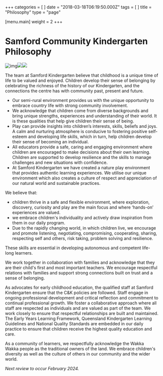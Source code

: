 +++
categories = [ ]
date = "2018-03-18T06:19:50.000Z"
tags = [ ]
title = "Philosophy"
type = "page"

[menu.main]
weight = 2
+++

# Samford Community Kindergarten Philosophy

![img](/uploadshttps://www.samfordkindergarten.com.au/IMG_0840-1-225x300.jpg)![](/uploadshttps://www.samfordkindergarten.com.au/P1040678-300x225.jpg)![](/uploadshttps://www.samfordkindergarten.com.au/P1040650-300x225.jpg)

The team at Samford Kindergarten believe that childhood is a unique time of life to be valued and enjoyed. Children develop their sense of belonging by celebrating the richness of the history of our Kindergarten, and the connections the centre has with community past, present and future.

* Our semi-rural environment provides us with the unique opportunity to embrace country life with strong community involvement.
* We acknowledge that children come from diverse backgrounds and bring unique strengths, experiences and understanding of their world. It is these qualities that help give children their sense of being.
* Play can provide insights into children’s interests, skills, beliefs and joys. A calm and nurturing atmosphere is conducive to fostering positive self-esteem and developing life skills, which in turn, help children develop their sense of becoming an individual.
* All educators provide a safe, caring and engaging environment where children are encouraged to make decisions about their own learning. Children are supported to develop resilience and the skills to manage challenges and new situations with confidence.
* At Samford Kindergarten we have created a nature play environment that provides authentic learning experiences. We utilise our unique environment which also creates a culture of respect and appreciation of our natural world and sustainable practices.

We believe that:

* children thrive in a safe and flexible environment, where exploration, discovery, curiosity and play are the main focus and where ‘hands-on’ experiences are valued.
* we embrace children's individuality and actively draw inspiration from them in our daily program.
* Due to the rapidly changing world, in which children live, we encourage and promote listening, negotiating, compromising, cooperating, sharing, respecting self and others, risk taking, problem solving and resilience.

These skills are essential in developing autonomous and competent life-long learners.

We work together in collaboration with families and acknowledge that they are their child's first and most important teachers. We encourage respectful relations with families and support strong connections built on trust and a sense of belonging.

As advocates for early childhood education, the qualified staff at Samford Kindergarten ensure that the C\&K policies are followed. Staff engage in ongoing professional development and critical reflection and commitment to continual professional growth. We foster a collaborative approach where all staff are respected as individuals and are valued as part of the team. We work closely to ensure that respectful relationships are built and maintained. The Early Years Learning Framework, Queensland Kindergarten Learning Guidelines and National Quality Standards are embedded in our daily practice to ensure that children receive the highest quality education and care.

As a community of learners, we respectfully acknowledge the Wakka Wakka people as the traditional owners of the land. We embrace children's diversity as well as the culture of others in our community and the wider world.

*Next review to occur February 2024.*
